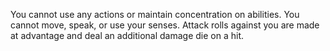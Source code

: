 You cannot use any actions or maintain concentration on abilities.
You cannot move, speak, or use your senses.
Attack rolls against you are made at advantage and deal an additional damage die on a hit.